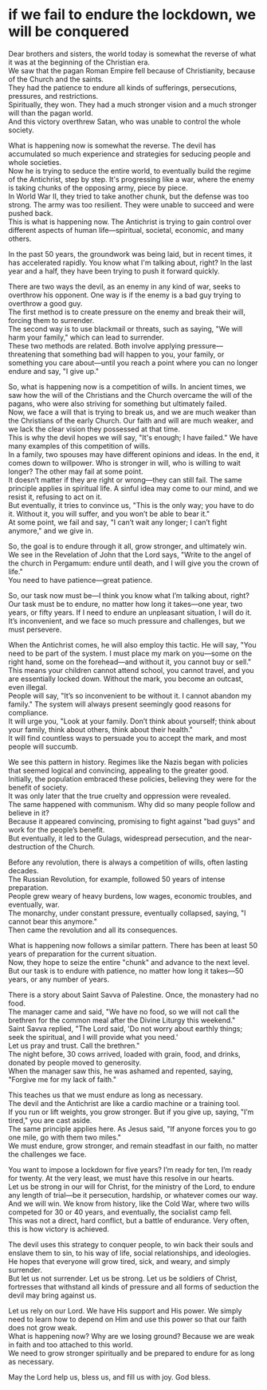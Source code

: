 # if we fail to endure the lockdown, we will be conquered

Dear brothers and sisters, the world today is somewhat the reverse of what it was at the beginning of the Christian era.  
We saw that the pagan Roman Empire fell because of Christianity, because of the Church and the saints.  
They had the patience to endure all kinds of sufferings, persecutions, pressures, and restrictions.  
Spiritually, they won. They had a much stronger vision and a much stronger will than the pagan world.  
And this victory overthrew Satan, who was unable to control the whole society.  

What is happening now is somewhat the reverse. The devil has accumulated so much experience and strategies for seducing people and whole societies.  
Now he is trying to seduce the entire world, to eventually build the regime of the Antichrist, step by step. It's progressing like a war, where the enemy is taking chunks of the opposing army, piece by piece.  
In World War II, they tried to take another chunk, but the defense was too strong. The army was too resilient. They were unable to succeed and were pushed back.  
This is what is happening now. The Antichrist is trying to gain control over different aspects of human life—spiritual, societal, economic, and many others.  

In the past 50 years, the groundwork was being laid, but in recent times, it has accelerated rapidly. You know what I'm talking about, right? In the last year and a half, they have been trying to push it forward quickly.  

There are two ways the devil, as an enemy in any kind of war, seeks to overthrow his opponent. One way is if the enemy is a bad guy trying to overthrow a good guy.  
The first method is to create pressure on the enemy and break their will, forcing them to surrender.  
The second way is to use blackmail or threats, such as saying, "We will harm your family," which can lead to surrender.  
These two methods are related. Both involve applying pressure—threatening that something bad will happen to you, your family, or something you care about—until you reach a point where you can no longer endure and say, "I give up."  

So, what is happening now is a competition of wills. In ancient times, we saw how the will of the Christians and the Church overcame the will of the pagans, who were also striving for something but ultimately failed.  
Now, we face a will that is trying to break us, and we are much weaker than the Christians of the early Church. Our faith and will are much weaker, and we lack the clear vision they possessed at that time.  
This is why the devil hopes we will say, "It's enough; I have failed." We have many examples of this competition of wills.  
In a family, two spouses may have different opinions and ideas. In the end, it comes down to willpower. Who is stronger in will, who is willing to wait longer? The other may fail at some point.  
It doesn’t matter if they are right or wrong—they can still fail. The same principle applies in spiritual life. A sinful idea may come to our mind, and we resist it, refusing to act on it.  
But eventually, it tries to convince us, "This is the only way; you have to do it. Without it, you will suffer, and you won’t be able to bear it."  
At some point, we fail and say, "I can’t wait any longer; I can’t fight anymore," and we give in.  

So, the goal is to endure through it all, grow stronger, and ultimately win.  
We see in the Revelation of John that the Lord says, "Write to the angel of the church in Pergamum: endure until death, and I will give you the crown of life."  
You need to have patience—great patience.  

So, our task now must be—I think you know what I’m talking about, right?  
Our task must be to endure, no matter how long it takes—one year, two years, or fifty years. If I need to endure an unpleasant situation, I will do it.  
It’s inconvenient, and we face so much pressure and challenges, but we must persevere.

When the Antichrist comes, he will also employ this tactic. He will say, "You need to be part of the system. I must place my mark on you—some on the right hand, some on the forehead—and without it, you cannot buy or sell."  
This means your children cannot attend school, you cannot travel, and you are essentially locked down. Without the mark, you become an outcast, even illegal.  
People will say, "It’s so inconvenient to be without it. I cannot abandon my family." The system will always present seemingly good reasons for compliance.  
It will urge you, "Look at your family. Don’t think about yourself; think about your family, think about others, think about their health."  
It will find countless ways to persuade you to accept the mark, and most people will succumb.  

We see this pattern in history. Regimes like the Nazis began with policies that seemed logical and convincing, appealing to the greater good.  
Initially, the population embraced these policies, believing they were for the benefit of society.  
It was only later that the true cruelty and oppression were revealed.  
The same happened with communism. Why did so many people follow and believe in it?  
Because it appeared convincing, promising to fight against "bad guys" and work for the people’s benefit.  
But eventually, it led to the Gulags, widespread persecution, and the near-destruction of the Church.  

Before any revolution, there is always a competition of wills, often lasting decades.  
The Russian Revolution, for example, followed 50 years of intense preparation.  
People grew weary of heavy burdens, low wages, economic troubles, and eventually, war.  
The monarchy, under constant pressure, eventually collapsed, saying, "I cannot bear this anymore."  
Then came the revolution and all its consequences.  

What is happening now follows a similar pattern. There has been at least 50 years of preparation for the current situation.  
Now, they hope to seize the entire "chunk" and advance to the next level.  
But our task is to endure with patience, no matter how long it takes—50 years, or any number of years.  

There is a story about Saint Savva of Palestine. Once, the monastery had no food.  
The manager came and said, "We have no food, so we will not call the brethren for the common meal after the Divine Liturgy this weekend."  
Saint Savva replied, "The Lord said, 'Do not worry about earthly things; seek the spiritual, and I will provide what you need.'  
Let us pray and trust. Call the brethren."  
The night before, 30 cows arrived, loaded with grain, food, and drinks, donated by people moved to generosity.  
When the manager saw this, he was ashamed and repented, saying, "Forgive me for my lack of faith."  

This teaches us that we must endure as long as necessary.  
The devil and the Antichrist are like a cardio machine or a training tool.  
If you run or lift weights, you grow stronger. But if you give up, saying, "I’m tired," you are cast aside.  
The same principle applies here. As Jesus said, "If anyone forces you to go one mile, go with them two miles."  
We must endure, grow stronger, and remain steadfast in our faith, no matter the challenges we face.

You want to impose a lockdown for five years? I’m ready for ten, I’m ready for twenty. At the very least, we must have this resolve in our hearts.  
Let us be strong in our will for Christ, for the ministry of the Lord, to endure any length of trial—be it persecution, hardship, or whatever comes our way.  
And we will win. We know from history, like the Cold War, where two wills competed for 30 or 40 years, and eventually, the socialist camp fell.  
This was not a direct, hard conflict, but a battle of endurance. Very often, this is how victory is achieved.  

The devil uses this strategy to conquer people, to win back their souls and enslave them to sin, to his way of life, social relationships, and ideologies.  
He hopes that everyone will grow tired, sick, and weary, and simply surrender.  
But let us not surrender. Let us be strong. Let us be soldiers of Christ, fortresses that withstand all kinds of pressure and all forms of seduction the devil may bring against us.  

Let us rely on our Lord. We have His support and His power. We simply need to learn how to depend on Him and use this power so that our faith does not grow weak.  
What is happening now? Why are we losing ground? Because we are weak in faith and too attached to this world.  
We need to grow stronger spiritually and be prepared to endure for as long as necessary.  

May the Lord help us, bless us, and fill us with joy. God bless.

